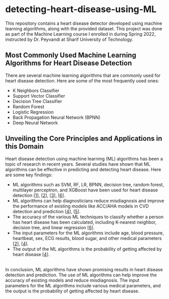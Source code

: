 # detecting-heart-disease-using-ML

This repository contains a heart disease detector developed using machine learning algorithms, along with the provided dataset. This project was done as part of the Machine Learning course I enrolled in during Spring 2022, instructed by Dr. Peyvandi at Sharif University of Technology.
<br>

## Most Commonly Used Machine Learning Algorithms for Heart Disease Detection
There are several machine learning algorithms that are commonly used for heart disease detection. Here are some of the most frequently used ones:
- K Neighbors Classifier
- Support Vector Classifier
- Decision Tree Classifier
- Random Forest
- Logistic Regression
- Back Propagation Neural Network (BPNN)
- Deep Neural Network

## Unveiling the Core Principles and Applications in this Domain
Heart disease detection using machine learning (ML) algorithms has been a topic of research in recent years. Several studies have shown that ML algorithms can be effective in predicting and detecting heart disease. Here are some key findings:
- ML algorithms such as SVM, RF, LR, BPNN, decision tree, random forest, multilayer perceptron, and XGBoost have been used for heart disease detection [[1](https://www.ncbi.nlm.nih.gov/pmc/articles/PMC8898839/)], [[2](https://www.mdpi.com/1999-4893/16/2/88)], [[3](https://www.frontiersin.org/articles/10.3389/fmed.2023.1150933)], [[6](https://iopscience.iop.org/article/10.1088/1742-6596/2161/1/012013/pdf)].
- ML algorithms can help diagnosticians reduce misdiagnosis and improve the performance of existing models like ACC/AHA models in CVD detection and prediction [[4](https://www.scirp.org/journal/paperinformation.aspx?paperid=88650)], [[5](https://iopscience.iop.org/article/10.1088/1757-899X/1022/1/012046)].
- The accuracy of the various ML techniques to classify whether a person has heart disease has been calculated, including K-nearest neighbor, decision tree, and linear regression [[6](https://iopscience.iop.org/article/10.1088/1742-6596/2161/1/012013/pdf)].
- The input parameters for the ML algorithms include age, blood pressure, heartbeat, sex, ECG results, blood sugar, and other medical parameters [[2](https://www.mdpi.com/1999-4893/16/2/88)], [[4](https://www.scirp.org/journal/paperinformation.aspx?paperid=88650)].
- The output of the ML algorithms is the probability of getting affected by heart disease [[4](https://www.scirp.org/journal/paperinformation.aspx?paperid=88650)].
<br>
In conclusion, ML algorithms have shown promising results in heart disease detection and prediction. The use of ML algorithms can help improve the accuracy of existing models and reduce misdiagnosis. The input parameters for the ML algorithms include various medical parameters, and the output is the probability of getting affected by heart disease.

